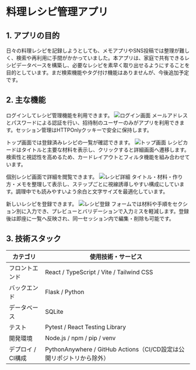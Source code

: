   # 料理レシピ管理アプリ

  ## 1. アプリの目的
  日々の料理レシピを記録しようとしても、メモアプリやSNS投稿では整理が難しく、検索や再利用に手間がかかっていました。本アプリは、家庭で共有できるレシピデータベースを構築し、必要なレシピを素早く取り出せるようにすることを目的としています。まだ検索機能やタグ付け機能はありませんが、今後追加予定です。

  ## 2. 主な機能

  ログインしてレシピ管理機能を利用できます。
  ![ログイン画面](./Images/ログイン.jpg)
  メールアドレスとパスワードによる認証を行い、招待制のユーザーのみがアプリを利用できます。セッション管理はHTTPOnlyクッキーで安全に保持します。

  トップ画面では登録済みレシピの一覧が確認できます。
  ![トップ画面](./Images/トップ.jpg)
  レシピカードはタイトルと主要な材料を表示し、クリックすると詳細画面へ遷移します。検索性と視認性を高めるため、カードレイアウトとフィルタ機能を組み合わせています。

  個別レシピ画面で詳細を閲覧できます。
  ![レシピ詳細](./Images/レシピ.jpg)
  タイトル・材料・作り方・メモを整理して表示し、ステップごとに視線誘導しやすい構成にしています。調理中でも読みやすいよう余白と文字サイズを最適化しています。

  新しいレシピを登録できます。
  ![レシピ登録](./Images/レジストレシピ.jpg)
  フォームでは材料や手順をセクション別に入力でき、プレビューとバリデーションで入力ミスを軽減します。登録後は即座に一覧へ反映され、同一セッション内で編集・削除も可能です。

  ## 3. 技術スタック

  | カテゴリ | 使用技術・サービス |
  | --- | --- |
  | フロントエンド | React / TypeScript / Vite / Tailwind CSS |
  | バックエンド | Flask / Python |
  | データベース | SQLite |
  | テスト | Pytest / React Testing Library |
  | 開発環境 | Node.js / npm / pip / venv |
  | デプロイ / CI構成 | PythonAnywhere / GitHub Actions（CI/CD設定は公開リポジトリから除外） |
